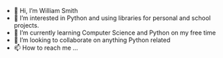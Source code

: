 - 👋 Hi, I’m William Smith
- 👀 I’m interested in Python and using libraries for personal and school projects.
- 🌱 I’m currently learning Computer Science and Python on my free time
- 💞️ I’m looking to collaborate on anything Python related
- 📫 How to reach me ...

<!---
whilmore/whilmore is a ✨ special ✨ repository because its `README.md` (this file) appears on your GitHub profile.
You can click the Preview link to take a look at your changes.
--->
